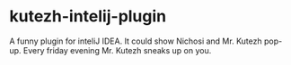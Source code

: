 # kutezh-intelij-plugin
A funny plugin for inteliJ IDEA. It could show Nichosi and Mr. Kutezh pop-up.
Every friday evening Mr. Kutezh sneaks up on you.
